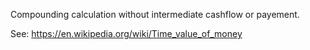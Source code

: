 Compounding calculation without intermediate cashflow or payement. 

See: https://en.wikipedia.org/wiki/Time_value_of_money